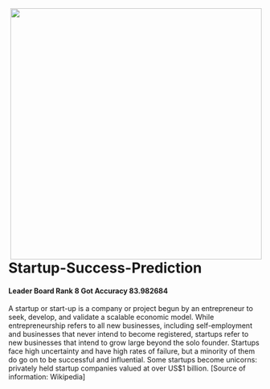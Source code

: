 
<img src="https://dphi-courses.s3.ap-south-1.amazonaws.com/Datathons/data_sprint_5.png" width="500px"  align="right" >



# Startup-Success-Prediction

#### Leader Board Rank 8 Got Accuracy 	83.982684
A startup or start-up is a company or project begun by an entrepreneur to seek, develop, and validate a scalable economic model. While entrepreneurship refers to all new businesses, including self-employment and businesses that never intend to become registered, startups refer to new businesses that intend to grow large beyond the solo founder. Startups face high uncertainty and have high rates of failure, but a minority of them do go on to be successful and influential. Some startups become unicorns: privately held startup companies valued at over US$1 billion. [Source of information: Wikipedia]
